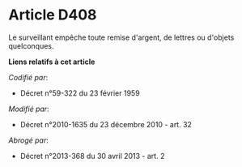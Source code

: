 # Article D408

Le surveillant empêche toute remise d'argent, de lettres ou d'objets quelconques.

**Liens relatifs à cet article**

_Codifié par_:

  - Décret n°59-322 du 23 février 1959

_Modifié par_:

  - Décret n°2010-1635 du 23 décembre 2010 - art. 32

_Abrogé par_:

  - Décret n°2013-368 du 30 avril 2013 - art. 2

